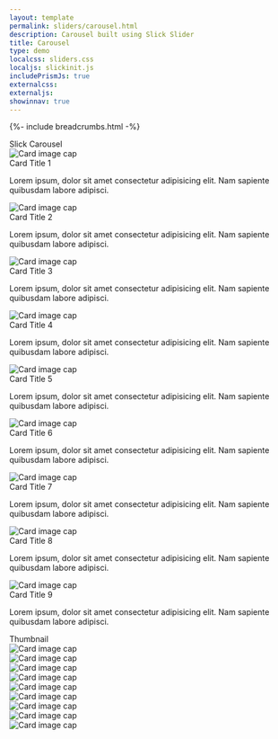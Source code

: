 ```yaml
---
layout: template
permalink: sliders/carousel.html
description: Carousel built using Slick Slider
title: Carousel 
type: demo
localcss: sliders.css
localjs: slickinit.js
includePrismJs: true
externalcss:
externaljs:
showinnav: true
---
```


{%- include breadcrumbs.html -%}

<div class="container">
	<div class="row">
		<div class="col-lg-9">
			<span class="h3" id="sliderLabel_1">Slick Carousel</span>
			<div class="cdc-card-slider" id="slider_1">
				<div class="card">
					<img alt="Card image cap" class="card-img-top" src="https://picsum.photos/id/849/700/300">
					<div class="card-body">
						<div class="card-title h4 text-left">
							Card Title 1
						</div>
						<p>Lorem ipsum, dolor sit amet consectetur adipisicing elit. Nam sapiente quibusdam labore adipisci.</p>
					</div>
				</div>
				<div class="card">
					<img alt="Card image cap" class="card-img-top" src="https://picsum.photos/id/820/700/300">
					<div class="card-body bg-gray-d2">
						<div class="card-title h4 text-left">
							Card Title 2
						</div>
						<p>Lorem ipsum, dolor sit amet consectetur adipisicing elit. Nam sapiente quibusdam labore adipisci.</p>
					</div>
				</div>
				<div class="card">
					<img alt="Card image cap" class="card-img-top" src="https://picsum.photos/id/821/700/300">
					<div class="card-body">
						<div class="card-title h4 text-left">
							Card Title 3
						</div>
						<p>Lorem ipsum, dolor sit amet consectetur adipisicing elit. Nam sapiente quibusdam labore adipisci.</p>
					</div>
				</div>
				<div class="card">
					<img alt="Card image cap" class="card-img-top" src="https://picsum.photos/id/822/700/300">
					<div class="card-body bg-gray-d2">
						<div class="card-title h4 text-left">
							Card Title 4
						</div>
						<p>Lorem ipsum, dolor sit amet consectetur adipisicing elit. Nam sapiente quibusdam labore adipisci.</p>
					</div>
				</div>
				<div class="card">
					<img alt="Card image cap" class="card-img-top" src="https://picsum.photos/id/813/700/300">
					<div class="card-body">
						<div class="card-title h4 text-left">
							Card Title 5
						</div>
						<p>Lorem ipsum, dolor sit amet consectetur adipisicing elit. Nam sapiente quibusdam labore adipisci.</p>
					</div>
				</div>
				<div class="card">
					<img alt="Card image cap" class="card-img-top" src="https://picsum.photos/id/849/700/300">
					<div class="card-body bg-gray-d2">
						<div class="card-title h4 text-left">
							Card Title 6
						</div>
						<p>Lorem ipsum, dolor sit amet consectetur adipisicing elit. Nam sapiente quibusdam labore adipisci.</p>
					</div>
				</div>
				<div class="card">
					<img alt="Card image cap" class="card-img-top" src="https://picsum.photos/id/820/700/300">
					<div class="card-body">
						<div class="card-title h4 text-left">
							Card Title 7
						</div>
						<p>Lorem ipsum, dolor sit amet consectetur adipisicing elit. Nam sapiente quibusdam labore adipisci.</p>
					</div>
				</div>
				<div class="card">
					<img alt="Card image cap" class="card-img-top" src="https://picsum.photos/id/821/700/300">
					<div class="card-body">
						<div class="card-title h4 text-left">
							Card Title 8
						</div>
						<p>Lorem ipsum, dolor sit amet consectetur adipisicing elit. Nam sapiente quibusdam labore adipisci.</p>
					</div>
				</div>
				<div class="card">
					<img alt="Card image cap" class="card-img-top" src="https://picsum.photos/id/822/700/300">
					<div class="card-body bg-gray-d2">
						<div class="card-title h4 text-left">
							Card Title 9
						</div>
						<p>Lorem ipsum, dolor sit amet consectetur adipisicing elit. Nam sapiente quibusdam labore adipisci.</p>
					</div>
				</div>
			</div><span class="h3 sr-only" id="sliderLabel_2">Thumbnail</span>
			<div class="cdc-card-slider d-none d-lg-block" id="slider_2">
				<div class="card"><img alt="Card image cap" class="card-img-top" src="https://picsum.photos/id/849/700/300"></div>
				<div class="card"><img alt="Card image cap" class="card-img-top" src="https://picsum.photos/id/820/700/300"></div>
				<div class="card"><img alt="Card image cap" class="card-img-top" src="https://picsum.photos/id/821/700/300"></div>
				<div class="card"><img alt="Card image cap" class="card-img-top" src="https://picsum.photos/id/822/700/300"></div>
				<div class="card"><img alt="Card image cap" class="card-img-top" src="https://picsum.photos/id/813/700/300"></div>
				<div class="card"><img alt="Card image cap" class="card-img-top" src="https://picsum.photos/id/849/700/300"></div>
				<div class="card"><img alt="Card image cap" class="card-img-top" src="https://picsum.photos/id/820/700/300"></div>
				<div class="card"><img alt="Card image cap" class="card-img-top" src="https://picsum.photos/id/821/700/300"></div>
				<div class="card"><img alt="Card image cap" class="card-img-top" src="https://picsum.photos/id/822/700/300"></div>
			</div>
		</div>
	</div>
	<div class="row">
		<div class="col">
			<pre id="script-output"></pre>
		</div>
	</div>
</div>

<script id="prism-source" data-line="5,9-13,23,27-31">
window.addEventListener( 'DOMContentLoaded', function() {
	( function( $ ) {

		slickInit( '#slider_1', {
			'sliderType': 'carousel',
			'bodyClass': '',        
			'ariaLabel': '',
			'ariaLabelTarget': 'sliderLabel_1', 
			'asNavFor': '#slider_2',
			'centerMode': false,
			'arrows': false,
			'dots': false,
			'sliderClass': 'cdc-carousel-slider',
			'responsive': [             
				{ 'breakpoint': 1200, 'settings': { 'slidesToShow': 1, 'slidesToScroll': 1 } },         
				{ 'breakpoint': 992, 'settings': { 'slidesToShow': 1, 'slidesToScroll': 1 } },
				{ 'breakpoint': 768, 'settings': { 'slidesToShow': 1, 'slidesToScroll': 1 } },
				{ 'breakpoint': 576, 'settings': { 'slidesToShow': 1, 'slidesToScroll': 1 } },
				{ 'breakpoint': 0, 'settings': { 'slidesToShow': 1, 'slidesToScroll': 1, 'centerPadding': '20px' } }            
			]   
		} );

		slickInit( '#slider_2', {
			'sliderType': 'carousel',
			'bodyClass': '',        
			'ariaLabel': '',
			'ariaLabelTarget': 'sliderLabel_2',
			'asNavFor': '#slider_1',
			'focusOnSelect': false,
			'centerMode': false,
			'sliderClass': 'cdc-carousel-slider',
			'callback': function( slider, defaults, slick ) {
				$( slick.$slides ).on( 'click', function( t ) {
					
					var idx = $( t.currentTarget ).data( 'slick-index' );
					slider.slick( 'slickGoTo', idx );
					
				} );
			},
			'responsive': [             
				{ 'breakpoint': 1200, 'settings': { 'slidesToShow': 3, 'slidesToScroll': 3 } },         
				{ 'breakpoint': 992, 'settings': { 'slidesToShow': 3, 'slidesToScroll': 3 } },
				{ 'breakpoint': 768, 'settings': { 'slidesToShow': 1, 'slidesToScroll': 1 } },
				{ 'breakpoint': 576, 'settings': { 'slidesToShow': 1, 'slidesToScroll': 1 } },
				{ 'breakpoint': 0, 'settings': { 'slidesToShow': 1, 'slidesToScroll': 1, 'centerPadding': '20px' } }            
			]   
		} );
		
	} )( jQuery );
} );
</script>